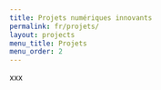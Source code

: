 ```yaml
---
title: Projets numériques innovants
permalink: fr/projets/
layout: projects
menu_title: Projets
menu_order: 2
---
```


xxx
